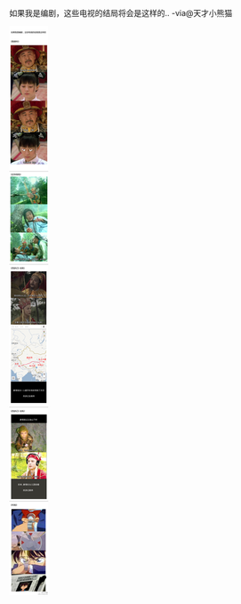 


如果我是编剧，这些电视的结局将会是这样的.. -via@天才小熊猫

![3af92ce76e5d4281beb2c56e7c420f8b.jpg](https://raw.githubusercontent.com/wxlzmt/cdn1/master/ext/qw/groups/40039/3af92ce76e5d4281beb2c56e7c420f8b.jpg)



